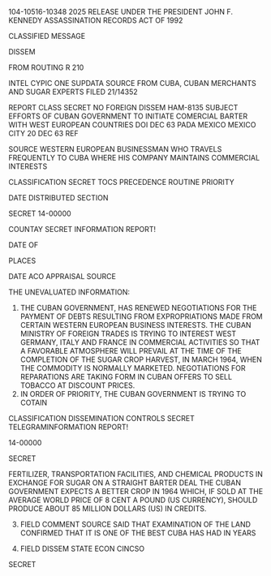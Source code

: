 104-10516-10348
2025 RELEASE UNDER THE PRESIDENT JOHN F. KENNEDY ASSASSINATION RECORDS ACT OF 1992

CLASSIFIED MESSAGE

DISSEM

FROM
ROUTING
R
210

INTEL CYPIC ONE
SUPDATA SOURCE
FROM
CUBA, CUBAN MERCHANTS AND SUGAR EXPERTS
FILED 21/14352

REPORT CLASS SECRET NO FOREIGN DISSEM HAM-8135 SUBJECT EFFORTS
OF CUBAN GOVERNMENT TO INITIATE COMERCIAL BARTER WITH WEST
EUROPEAN COUNTRIES DOI DEC 63 PADA MEXICO MEXICO CITY 20 DEC 63
REF

SOURCE WESTERN EUROPEAN BUSINESSMAN WHO TRAVELS FREQUENTLY
TO CUBA WHERE HIS COMPANY MAINTAINS COMMERCIAL INTERESTS

CLASSIFICATION
SECRET
TOCS
PRECEDENCE
ROUTINE
PRIORITY

DATE DISTRIBUTED
SECTION

SECRET
14-00000

COUNTAY
SECRET
INFORMATION REPORT!

DATE OF

PLACES

DATE ACO
APPRAISAL
SOURCE

THE UNEVALUATED INFORMATION:

1. THE CUBAN GOVERNMENT, HAS RENEWED NEGOTIATIONS FOR THE
PAYMENT OF DEBTS RESULTING FROM EXPROPRIATIONS MADE FROM CERTAIN
WESTERN EUROPEAN BUSINESS INTERESTS. THE CUBAN MINISTRY OF FOREIGN
TRADES IS TRYING TO INTEREST WEST GERMANY, ITALY AND FRANCE IN
COMMERCIAL ACTIVITIES SO THAT A FAVORABLE ATMOSPHERE WILL PREVAIL
AT THE TIME OF THE COMPLETION OF THE SUGAR CROP HARVEST, IN MARCH
1964, WHEN THE COMMODITY IS NORMALLY MARKETED. NEGOTIATIONS FOR
REPARATIONS ARE TAKING FORM IN CUBAN OFFERS TO SELL TOBACCO AT
DISCOUNT PRICES.
2. IN ORDER OF PRIORITY, THE CUBAN GOVERNMENT IS TRYING TO COTAIN

CLASSIFICATION DISSEMINATION CONTROLS
SECRET
TELEGRAMINFORMATION REPORT!

14-00000

SECRET

FERTILIZER, TRANSPORTATION FACILITIES, AND CHEMICAL PRODUCTS IN
EXCHANGE FOR SUGAR ON A STRAIGHT BARTER DEAL THE CUBAN GOVERNMENT
EXPECTS A BETTER CROP IN 1964 WHICH, IF SOLD AT THE AVERAGE
WORLD PRICE OF 8 CENT A POUND (US CURRENCY), SHOULD PRODUCE
ABOUT 85 MILLION DOLLARS (US) IN CREDITS.

3. FIELD COMMENT SOURCE SAID THAT EXAMINATION OF THE LAND
CONFIRMED THAT IT IS ONE OF THE BEST CUBA HAS HAD IN YEARS

4. FIELD DISSEM STATE ECON CINCSO

SECRET
